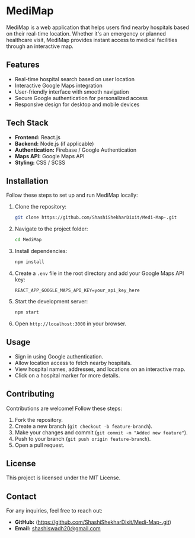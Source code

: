 # MediMap

MediMap is a web application that helps users find nearby hospitals based on their real-time location. Whether it's an emergency or planned healthcare visit, MediMap provides instant access to medical facilities through an interactive map.

## Features
- Real-time hospital search based on user location
- Interactive Google Maps integration
- User-friendly interface with smooth navigation
- Secure Google authentication for personalized access
- Responsive design for desktop and mobile devices

## Tech Stack
- **Frontend:** React.js
- **Backend:** Node.js (if applicable)
- **Authentication:** Firebase / Google Authentication
- **Maps API:** Google Maps API
- **Styling:** CSS / SCSS

## Installation
Follow these steps to set up and run MediMap locally:

1. Clone the repository:
   ```sh
   git clone https://github.com/ShashiShekharDixit/Medi-Map-.git
   ```
2. Navigate to the project folder:
   ```sh
   cd MediMap
   ```
3. Install dependencies:
   ```sh
   npm install
   ```
4. Create a `.env` file in the root directory and add your Google Maps API key:
   ```env
   REACT_APP_GOOGLE_MAPS_API_KEY=your_api_key_here
   ```
5. Start the development server:
   ```sh
   npm start
   ```
6. Open `http://localhost:3000` in your browser.

## Usage
- Sign in using Google authentication.
- Allow location access to fetch nearby hospitals.
- View hospital names, addresses, and locations on an interactive map.
- Click on a hospital marker for more details.

## Contributing
Contributions are welcome! Follow these steps:
1. Fork the repository.
2. Create a new branch (`git checkout -b feature-branch`).
3. Make your changes and commit (`git commit -m "Added new feature"`).
4. Push to your branch (`git push origin feature-branch`).
5. Open a pull request.

## License
This project is licensed under the MIT License.

## Contact
For any inquiries, feel free to reach out:
- **GitHub:** (https://github.com/ShashiShekharDixit/Medi-Map-.git)
- **Email:** shashiswadh20@gmail.com
